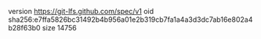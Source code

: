 version https://git-lfs.github.com/spec/v1
oid sha256:e7ffa5826bc31492b4b956a01e2b319cb7fa1a4a3d3dc7ab16e802a4b28f63b0
size 14756
